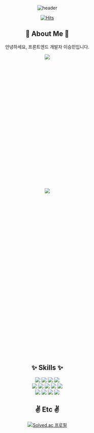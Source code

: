 <div align="center">
  
![header](https://capsule-render.vercel.app/api?type=venom&height=200&color=gradient&text=Seungmin's%20github&fontColor=000&fontSize=60&reversal=false&textBg=false)

[![Hits](https://hits.seeyoufarm.com/api/count/incr/badge.svg?url=https%3A%2F%2Fgithub.com%2Fmiloul%2Fhit-counter&count_bg=%2365B7FF&title_bg=%237F7F7F&icon=&icon_color=%23E7E7E7&title=hits&edge_flat=false)](https://hits.seeyoufarm.com)
  
## 🤗 About Me 🤗

  
안녕하세요, 프론트엔드 개발자 이승민입니다.

<a href="https://velog.io/@miloul"><img src="https://img.shields.io/badge/Velog-3DDC84?style=flat-square&logo=Blogger&logoColor=white"/></a> <svg role="img" viewBox="0 0 30 24" xmlns="http://www.w3.org/2000/svg"> <a href="milouw56@gmail.com"><img src="https://img.shields.io/badge/Gmail-EA4335?style=flat-square&logo=Gmail&logoColor=white"/></a> <svg role="img" viewBox="0 0 24 24" xmlns="http://www.w3.org/2000/svg">



## ✨ Skills ✨

  
  <img src="https://img.shields.io/badge/HTML-E34F26?style=flat-square&logo=HTML5&logoColor=white"/>
  <img src="https://img.shields.io/badge/CSS-663399?style=flat-square&logo=CSS&logoColor=white"/>
  <img src="https://img.shields.io/badge/SCSS-CC6699?style=flat-square&logo=SaSS&logoColor=white"/>
  <img src="https://img.shields.io/badge/styled component-DB7093?style=flat-square&logo=styledcomponents&logoColor=white"/> <br/>
<img src="https://img.shields.io/badge/JavaScript-F7DF1E?style=flat-square&logo=JavaScript&logoColor=white"/> 
<img src="https://img.shields.io/badge/TypeScript-3178C6?style=flat-square&logo=TypeScript&logoColor=white"/>
  <img src="https://img.shields.io/badge/React-61DAFB?style=flat-square&logo=React&logoColor=white"/>
  <img src="https://img.shields.io/badge/Vue-4FC08D?style=flat-square&logo=vuedotjs&logoColor=white"/>
  <img src="https://img.shields.io/badge/Next-000000?style=flat-square&logo=Next.js&logoColor=white"/><br/>
  <img src="https://img.shields.io/badge/react query-FF4154?style=flat-square&logo=reactquery&logoColor=white"/> 
  <img src="https://img.shields.io/badge/npm-CB3837?style=flat-square&logo=npm&logoColor=white"/>
  <img src="https://img.shields.io/badge/Prettier-F7B93E?style=flat-square&logo=prettier&logoColor=white"/>
<img src="https://img.shields.io/badge/ESLint-4B32C3?style=flat-square&logo=eslint&logoColor=white"/>

<br/>

  



## ✌ Etc ✌

  
[![Solved.ac
프로필](http://mazassumnida.wtf/api/v2/generate_badge?boj=miloul)](https://solved.ac/miloul)


</div>
<!--
![miloul's GitHub stats](https://github-readme-stats.vercel.app/api?username=miloul&show_icons=true&theme=radical)


**miloul/miloul** is a ✨ _special_ ✨ repository because its `README.md` (this file) appears on your GitHub profile.

Here are some ideas to get you started:
## 📫 How to reach me:
- 🔭 I’m currently working on ...
- 🌱 I’m currently learning
- 👯 I’m looking to collaborate on ...
- 🤔 I’m looking for help with ...
- 💬 Ask me about ...
- 📫 How to reach me: ...
- 😄 Pronouns: ...
- ⚡ Fun fact: ...
-->
